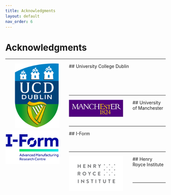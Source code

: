 ```yaml
---
title: Acknowledgments
layout: default
nav_order: 6
---
```



# Acknowledgments

---
<img align="left" width="140" style="padding-right:30px;padding-left:30px" src="images/UCD.png"/>
## University College Dublin

<br> 
<br> 
<br> 
<br> 
<br> 

---
<img align="left" width="170" style="padding-right:30px" src="images/UoM.png"/>
## University of Manchester

<br> 
<br> 
<br> 

---
<img align="left" width="170" style="padding-right:30px" src="images/iform.png"/>
## I-Form

<br> 
<br> 
<br> 

---
<img align="left" width="170" style="padding-right:30px" src="images/hrinstitute.png"/>
## Henry Royce Institute

<br> 
<br> 
<br> 

---
<br>
<br>
